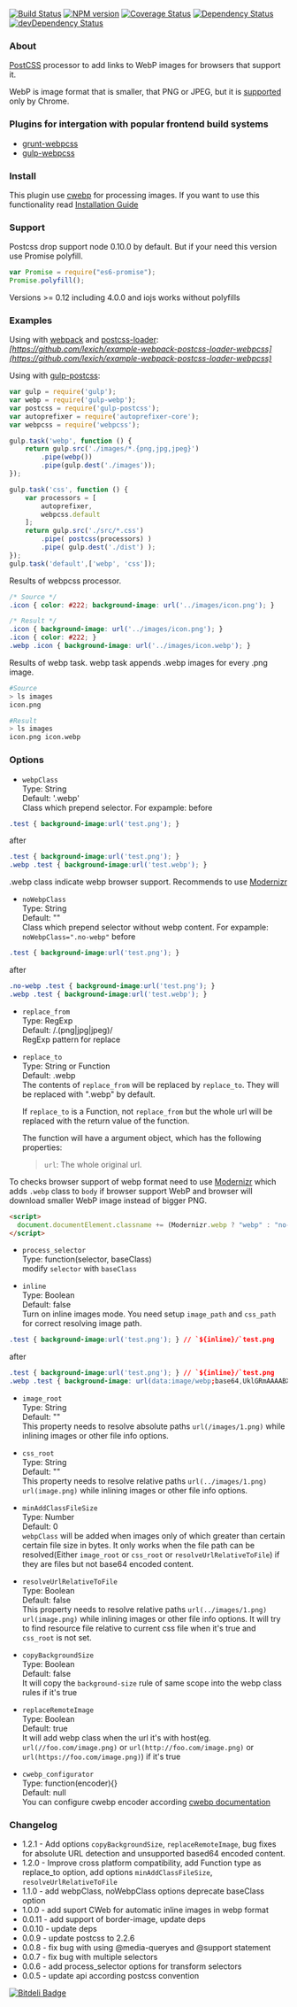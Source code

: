 [![Build Status](https://travis-ci.org/lexich/webpcss.svg)](https://travis-ci.org/lexich/webpcss)
[![NPM version](https://badge.fury.io/js/webpcss.svg)](http://badge.fury.io/js/webpcss)
[![Coverage Status](https://coveralls.io/repos/lexich/webpcss/badge.png)](https://coveralls.io/r/lexich/webpcss)
[![Dependency Status](https://david-dm.org/lexich/webpcss.png)](https://david-dm.org/lexich/webpcss)
[![devDependency Status](https://david-dm.org/lexich/webpcss/dev-status.png)](https://david-dm.org/lexich/webpcss)

### About
[PostCSS](https://github.com/postcss/postcss) processor to add links to WebP images for browsers that support it.

WebP is image format that is smaller, that PNG or JPEG, but it is [supported](http://caniuse.com/webp) only by Chrome.

### Plugins for intergation with popular frontend build systems
* [grunt-webpcss](https://github.com/lexich/grunt-webpcss)
* [gulp-webpcss](https://github.com/lexich/gulp-webpcss)

### Install
This plugin use [cwebp](https://github.com/Intervox/node-webp) for processing images. If you want to use this functionality read [Installation Guide](https://github.com/Intervox/node-webp#installation)

### Support
Postcss drop support node 0.10.0 by default. But if your need this version
use Promise polyfill.
```js
var Promise = require("es6-promise");
Promise.polyfill();
```
Versions >= 0.12 including 4.0.0 and iojs works without polyfills

### Examples
Using with [webpack](https://webpack.github.io/) and [postcss-loader](https://github.com/postcss/postcss-loader):
*[https://github.com/lexich/example-webpack-postcss-loader-webpcss](https://github.com/lexich/example-webpack-postcss-loader-webpcss)*


Using with [gulp-postcss](https://github.com/w0rm/gulp-postcss):

```js
var gulp = require('gulp');
var webp = require('gulp-webp');
var postcss = require('gulp-postcss');
var autoprefixer = require('autoprefixer-core');
var webpcss = require('webpcss');

gulp.task('webp', function () {
    return gulp.src('./images/*.{png,jpg,jpeg}')
        .pipe(webp())
        .pipe(gulp.dest('./images'));
});

gulp.task('css', function () {
    var processors = [
        autoprefixer,
        webpcss.default
    ];
    return gulp.src('./src/*.css')
        .pipe( postcss(processors) )
        .pipe( gulp.dest('./dist') );
});
gulp.task('default',['webp', 'css']);
```

Results of webpcss processor.

```css
/* Source */
.icon { color: #222; background-image: url('../images/icon.png'); }

/* Result */
.icon { background-image: url('../images/icon.png'); }
.icon { color: #222; }
.webp .icon { background-image: url('../images/icon.webp'); }
```

Results of webp task.
webp task appends .webp images for every .png image.

```sh
#Source
> ls images
icon.png

#Result
> ls images
icon.png icon.webp
```

### Options

- `webpClass`  
Type: String  
Default: '.webp'  
Class which prepend selector. For expample:
before

```css
.test { background-image:url('test.png'); }
```

after

```css
.test { background-image:url('test.png'); }
.webp .test { background-image:url('test.webp'); }
```
.webp class indicate webp browser support. Recommends to use [Modernizr](http://modernizr.com/)

- `noWebpClass`  
Type: String  
Default: ""  
Class which prepend selector without webp content. For expample:
`noWebpClass=".no-webp"`
before

```css
.test { background-image:url('test.png'); }
```

after

```css
.no-webp .test { background-image:url('test.png'); }
.webp .test { background-image:url('test.webp'); }
```

- `replace_from`  
Type: RegExp  
Default: /\.(png|jpg|jpeg)/  
RegExp pattern for replace

- `replace_to`  
Type: String or Function  
Default: .webp  
    The contents of `replace_from` will be replaced by `replace_to`. They will be replaced with ".webp" by default.

    If `replace_to` is a Function, not `replace_from` but the whole url will be replaced with the return value of the function.

    The function will have a argument object, which has the following properties:
    > `url`: The whole original url.
    
To checks browser support of webp format need to use [Modernizr](http://modernizr.com/) which adds `.webp` class to `body` if browser support WebP and browser will download smaller WebP image instead of bigger PNG.

```html
<script>
  document.documentElement.classname += (Modernizr.webp ? "webp" : "no-webp");
</script>
```


- `process_selector`  
Type: function(selector, baseClass)  
modify `selector` with `baseClass`  

- `inline`  
Type: Boolean  
Default: false  
Turn on inline images mode. You need setup `image_path` and `css_path` for 
correct resolving image path.

```css
.test { background-image:url('test.png'); } // `${inline}/`test.png
```
after
```css
.test { background-image:url('test.png'); } // `${inline}/`test.png
.webp .test { background-image: url(data:image/webp;base64,UklGRmAAAABXRUJQVlA4IFQAAADwAQCdASoKAAgAAgA0JQBOgB6XKgsI3ogA/gEAtARF3E8iPiuncdF4zSgVjkZEgIatdknUme0fy3LBWFwbOjWUoaOOso78HmdNsa5gir1gmEwgAAA=); }
```

- `image_root`  
Type: String  
Default: ""    
This property needs to resolve absolute paths `url(/images/1.png)` while inlining images or other file info options.

- `css_root`  
Type: String  
Default: ""    
This property needs to resolve relative paths `url(../images/1.png)` `url(image.png)` while inlining images or other file info options.

- `minAddClassFileSize`  
Type: Number  
Default: 0  
`webpClass` will be added when images only of which greater than certain certain file size in bytes. It only works when the file path can be resolved(Either `image_root` or `css_root` or `resolveUrlRelativeToFile`) if they are files but not base64 encoded content.

- `resolveUrlRelativeToFile`  
Type: Boolean  
Default: false  
This property needs to resolve relative paths `url(../images/1.png)` `url(image.png)` while inlining images or other file info options. It will try to find resource file relative to current css file when it's true and `css_root` is not set.

- `copyBackgroundSize`  
Type: Boolean  
Default: false  
It will copy the `background-size` rule of same scope into the webp class rules if it's true

- `replaceRemoteImage`  
Type: Boolean  
Default: true  
It will add webp class when the url it's with host(eg. `url(//foo.com/image.png)` or `url(http://foo.com/image.png)` or `url(https://foo.com/image.png)`) if it's true

- `cwebp_configurator`  
Type: function(encoder){}  
Default: null  
You can configure cwebp encoder according [cwebp documentation](https://github.com/Intervox/node-webp#specifying-conversion-options)

### Changelog
- 1.2.1 - Add options `copyBackgroundSize`, `replaceRemoteImage`, bug fixes for absolute URL detection and unsupported based64 encoded content.
- 1.2.0 - Improve cross platform compatibility, add Function type as replace_to option, add options `minAddClassFileSize`, `resolveUrlRelativeToFile`
- 1.1.0 - add webpClass, noWebpClass options deprecate baseClass option
- 1.0.0 - add suport CWeb for automatic inline images in webp format
- 0.0.11 - add support of border-image, update deps
- 0.0.10 - update deps
- 0.0.9 - update postcss to 2.2.6
- 0.0.8 - fix bug with using @media-queryes and @support statement
- 0.0.7 - fix bug with multiple selectors
- 0.0.6 - add process_selector options for transform selectors
- 0.0.5 - update api according postcss convention


[![Bitdeli Badge](https://d2weczhvl823v0.cloudfront.net/lexich/webpcss/trend.png)](https://bitdeli.com/free "Bitdeli Badge")

